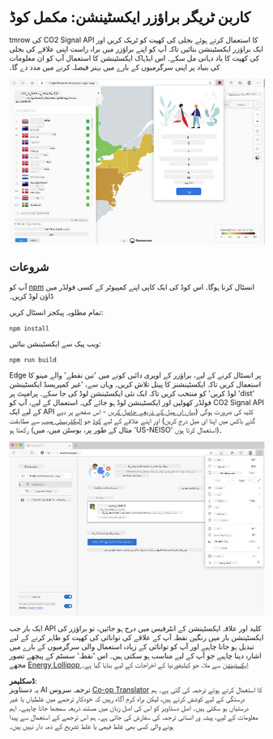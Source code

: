 <!--
CO_OP_TRANSLATOR_METADATA:
{
  "original_hash": "9361268ca430b2579375009e1eceb5e5",
  "translation_date": "2025-08-25T23:57:21+00:00",
  "source_file": "5-browser-extension/solution/translation/README.fr.md",
  "language_code": "ur"
}
-->
# کاربن ٹریگر براؤزر ایکسٹینشن: مکمل کوڈ

tmrow کی CO2 Signal API کا استعمال کرتے ہوئے بجلی کی کھپت کو ٹریک کریں اور ایک براؤزر ایکسٹینشن بنائیں تاکہ آپ کو اپنے براؤزر میں براہ راست اپنی علاقے کی بجلی کی کھپت کا یاد دہانی مل سکے۔ اس ایڈہاک ایکسٹینشن کا استعمال آپ کو ان معلومات کی بنیاد پر اپنی سرگرمیوں کے بارے میں بہتر فیصلہ کرنے میں مدد دے گا۔

![ایکسٹینشن کا اسکرین شاٹ](../../../../../translated_images/extension-screenshot.0e7f5bfa110e92e3875e1bc9405edd45a3d2e02963e48900adb91926a62a5807.ur.png)

## شروعات

آپ کو [npm](https://npmjs.com) انسٹال کرنا ہوگا۔ اس کوڈ کی ایک کاپی اپنے کمپیوٹر کے کسی فولڈر میں ڈاؤن لوڈ کریں۔

تمام مطلوبہ پیکجز انسٹال کریں:

```
npm install
```

ویب پیک سے ایکسٹینشن بنائیں:

```
npm run build
```

Edge پر انسٹال کرنے کے لیے، براؤزر کے اوپری دائیں کونے میں 'تین نقطے' والے مینو کا استعمال کریں تاکہ ایکسٹینشنز کا پینل تلاش کریں۔ وہاں سے، 'غیر کمپریسڈ ایکسٹینشن لوڈ کریں' کو منتخب کریں تاکہ ایک نئی ایکسٹینشن لوڈ کی جا سکے۔ پرامپٹ پر 'dist' فولڈر کھولیں اور ایکسٹینشن لوڈ ہو جائے گی۔ استعمال کے لیے، آپ کو CO2 Signal API کے لیے ایک API کلید کی ضرورت ہوگی ([یہاں ای میل کے ذریعے حاصل کریں](https://www.co2signal.com/) - اس صفحے پر دیے گئے باکس میں اپنا ای میل درج کریں) اور اپنے علاقے کے لیے [کوڈ](http://api.electricitymap.org/v3/zones) جو [الیکٹریسٹی میپ](https://www.electricitymap.org/map) سے مطابقت رکھتا ہو (مثال کے طور پر، بوسٹن میں، میں 'US-NEISO' استعمال کرتا ہوں)۔

![انسٹالیشن](../../../../../translated_images/install-on-edge.78634f02842c48283726c531998679a6f03a45556b2ee99d8ff231fe41446324.ur.png)

ایک بار جب API کلید اور علاقہ ایکسٹینشن کے انٹرفیس میں درج ہو جائیں، تو براؤزر کی ایکسٹینشن بار میں رنگین نقطہ آپ کے علاقے کی توانائی کی کھپت کو ظاہر کرنے کے لیے تبدیل ہو جانا چاہیے اور آپ کو توانائی کے زیادہ استعمال والی سرگرمیوں کے بارے میں اشارہ دینا چاہیے جو آپ کے لیے مناسب ہو سکتی ہیں۔ اس 'نقطہ' سسٹم کے پیچھے تصور مجھے [Energy Lollipop ایکسٹینشن](https://energylollipop.com/) سے ملا، جو کیلیفورنیا کے اخراجات کے لیے بنایا گیا ہے۔

**ڈسکلیمر**:  
یہ دستاویز AI ترجمہ سروس [Co-op Translator](https://github.com/Azure/co-op-translator) کا استعمال کرتے ہوئے ترجمہ کی گئی ہے۔ ہم درستگی کے لیے کوشش کرتے ہیں، لیکن براہ کرم آگاہ رہیں کہ خودکار ترجمے میں غلطیاں یا غیر درستیاں ہو سکتی ہیں۔ اصل دستاویز کو اس کی اصل زبان میں مستند ذریعہ سمجھا جانا چاہیے۔ اہم معلومات کے لیے، پیشہ ور انسانی ترجمہ کی سفارش کی جاتی ہے۔ ہم اس ترجمے کے استعمال سے پیدا ہونے والی کسی بھی غلط فہمی یا غلط تشریح کے ذمہ دار نہیں ہیں۔